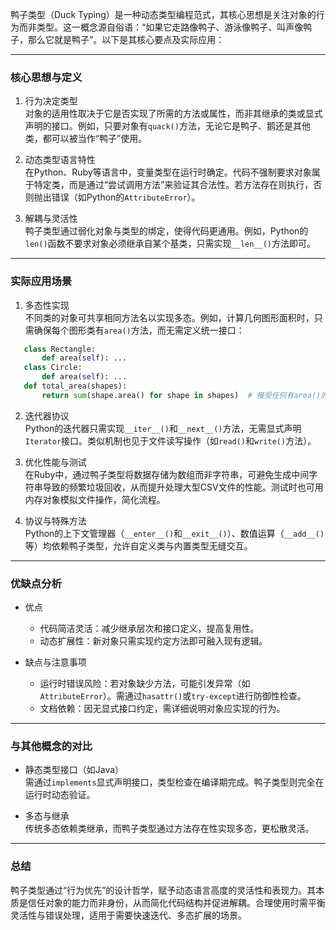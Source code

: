 鸭子类型（Duck Typing）是一种动态类型编程范式，其核心思想是关注对象的行为而非类型。这一概念源自俗语：“如果它走路像鸭子、游泳像鸭子、叫声像鸭子，那么它就是鸭子”。以下是其核心要点及实际应用：

---

### 核心思想与定义
1. 行为决定类型  
   对象的适用性取决于它是否实现了所需的方法或属性，而非其继承的类或显式声明的接口。例如，只要对象有`quack()`方法，无论它是鸭子、鹅还是其他类，都可以被当作“鸭子”使用。

2. 动态类型语言特性  
   在Python、Ruby等语言中，变量类型在运行时确定。代码不强制要求对象属于特定类，而是通过“尝试调用方法”来验证其合法性。若方法存在则执行，否则抛出错误（如Python的`AttributeError`）。

3. 解耦与灵活性  
   鸭子类型通过弱化对象与类型的绑定，使得代码更通用。例如，Python的`len()`函数不要求对象必须继承自某个基类，只需实现`__len__()`方法即可。

---

### 实际应用场景
1. 多态性实现  
   不同类的对象可共享相同方法名以实现多态。例如，计算几何图形面积时，只需确保每个图形类有`area()`方法，而无需定义统一接口：
```python
   class Rectangle:
       def area(self): ...
   class Circle:
       def area(self): ...
   def total_area(shapes):
       return sum(shape.area() for shape in shapes)  # 接受任何有area()的对象
```

2. 迭代器协议  
   Python的迭代器只需实现`__iter__()`和`__next__()`方法，无需显式声明`Iterator`接口。类似机制也见于文件读写操作（如`read()`和`write()`方法）。

3. 优化性能与测试  
   在Ruby中，通过鸭子类型将数据存储为数组而非字符串，可避免生成中间字符串导致的频繁垃圾回收，从而提升处理大型CSV文件的性能。测试时也可用内存对象模拟文件操作，简化流程。

4. 协议与特殊方法  
   Python的上下文管理器（`__enter__()`和`__exit__()`）、数值运算（`__add__()`等）均依赖鸭子类型，允许自定义类与内置类型无缝交互。

---

### 优缺点分析
- 优点  
  - 代码简洁灵活：减少继承层次和接口定义，提高复用性。  
  - 动态扩展性：新对象只需实现约定方法即可融入现有逻辑。

- 缺点与注意事项  
  - 运行时错误风险：若对象缺少方法，可能引发异常（如`AttributeError`）。需通过`hasattr()`或`try-except`进行防御性检查。  
  - 文档依赖：因无显式接口约定，需详细说明对象应实现的行为。

---

### 与其他概念的对比
- 静态类型接口（如Java）  
  需通过`implements`显式声明接口，类型检查在编译期完成。鸭子类型则完全在运行时动态验证。

- 多态与继承  
  传统多态依赖类继承，而鸭子类型通过方法存在性实现多态，更松散灵活。

---

### 总结
鸭子类型通过“行为优先”的设计哲学，赋予动态语言高度的灵活性和表现力。其本质是信任对象的能力而非身份，从而简化代码结构并促进解耦。合理使用时需平衡灵活性与错误处理，适用于需要快速迭代、多态扩展的场景。
